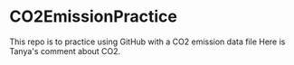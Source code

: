 # CO2EmissionPractice
 This repo is to practice using GitHub with a CO2 emission data file
Here is Tanya's comment about CO2.
